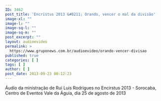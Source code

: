 ```yaml
---
ID: 3462
post_title: 'Encristus 2013 &#8211; Orando, vencer o mal da divisão'
image-xl: ""
image-l: ""
image-sq-l: ""
image-sq-m: ""
post_excerpt: ""
layout: audioevideo
permalink: >
  https://www.gruponews.com.br/audioevideo/orando-vencer-divisao
published: true
categories: [ ]
tags: [ ]
author: [ ]
post_date: 2013-09-23 00:12:23
---
```

Áudio da ministração de Rui Luis Rodrigues no Encirstus 2013 - Sorocaba, Centro de Eventos Vale da Águia, dia 25 de agosto de 2013